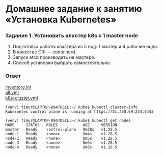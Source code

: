# Домашнее задание к занятию «Установка Kubernetes»

### Задание 1. Установить кластер k8s с 1 master node

1. Подготовка работы кластера из 5 нод: 1 мастер и 4 рабочие ноды.
2. В качестве CRI — containerd.
3. Запуск etcd производить на мастере.
4. Способ установки выбрать самостоятельно.

### Ответ

[inventory.ini](inventory.ini)  
[all.yml](all.yml)  
[k8s-cluster.yml](k8s-cluster.yml)  
```
(venv) timur@LAPTOP-D947D6IL:~/.kube$ kubectl cluster-info
Kubernetes control plane is running at https://51.250.69.244:6443

(venv) timur@LAPTOP-D947D6IL:~/.kube$ kubectl get nodes
NAME     STATUS   ROLES           AGE     VERSION
master   Ready    control-plane   9m28s   v1.28.5
node-1   Ready    <none>          8m4s    v1.28.5
node-2   Ready    <none>          8m5s    v1.28.5
node-3   Ready    <none>          8m9s    v1.28.5
node-4   Ready    <none>          8m5s    v1.28.5
```
